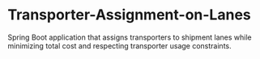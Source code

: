 # Transporter-Assignment-on-Lanes
Spring Boot application that assigns transporters to shipment lanes while minimizing total cost and respecting transporter usage constraints.
